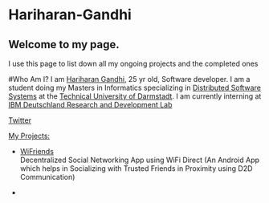 # Hariharan-Gandhi
## Welcome to my page.
I use this page to list down all my ongoing projects and the completed ones

#Who Am I?
I am [Hariharan Gandhi](https://de.linkedin.com/in/hariharangandhi), 25 yr old, Software developer. I am a student doing my Masters in Informatics specializing in [Distributed Software Systems](https://www.informatik.tu-darmstadt.de/en/students/study-programmes/masterstudiengaenge/specialized-master-degrees/distributed-software-systems/) at the [Technical University of Darmstadt](http://www.tu-darmstadt.de/universitaet/selbstverstaendnis/index.en.jsp). I am currently interning at [IBM Deutschland Research and Development Lab](http://www-05.ibm.com/de/entwicklung/index_en.html)

[Twitter](https://twitter.com/hari_gandhi17)

[My Projects:](https://github.com/Hariharan-Gandhi?tab=repositories)
+ [WiFriends](http://hariharan-gandhi.github.io/WiFriends)  
    Decentralized Social Networking App using WiFi Direct (An Android App which helps in Socializing with Trusted Friends in Proximity using D2D Communication)

+ 
